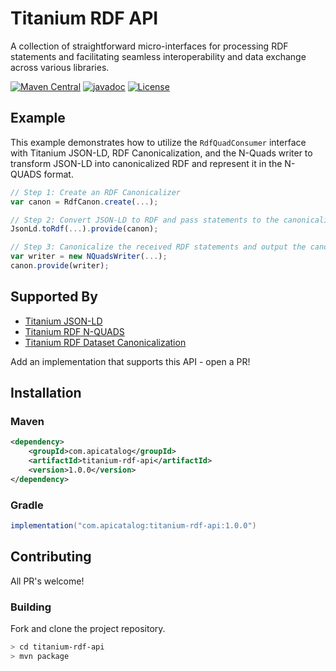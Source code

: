 # Titanium RDF API

A collection of straightforward micro-interfaces for processing RDF statements and facilitating seamless interoperability and data exchange across various libraries.

[![Maven Central](https://img.shields.io/maven-central/v/com.apicatalog/titanium-rdf-api.svg?label=Maven%20Central)](https://search.maven.org/search?q=g:com.apicatalog%20AND%20a:titanium-rdf-api)
[![javadoc](https://javadoc.io/badge2/com.apicatalog/titanium-rdf-api/javadoc.svg)](https://javadoc.io/doc/com.apicatalog/titanium-rdf-api)
[![License](https://img.shields.io/badge/License-Apache%202.0-blue.svg)](https://opensource.org/licenses/Apache-2.0)

## Example

This example demonstrates how to utilize the `RdfQuadConsumer` interface with Titanium JSON-LD, RDF Canonicalization, and the N-Quads writer to transform JSON-LD into canonicalized RDF and represent it in the N-QUADS format.

```javascript
// Step 1: Create an RDF Canonicalizer
var canon = RdfCanon.create(...);

// Step 2: Convert JSON-LD to RDF and pass statements to the canonicalizer
JsonLd.toRdf(...).provide(canon);

// Step 3: Canonicalize the received RDF statements and output the canonical version in N-QUADS format
var writer = new NQuadsWriter(...);
canon.provide(writer);

```
## Supported By

* [Titanium JSON-LD](https://github.com/filip26/titanium-json-ld)
* [Titanium RDF N-QUADS](https://github.com/filip26/titanium-rdf-n-quads)
* [Titanium RDF Dataset Canonicalization](https://github.com/filip26/titanium-rdf-canon)

Add an implementation that supports this API - open a PR!


## Installation

### Maven

```xml
<dependency>
    <groupId>com.apicatalog</groupId>
    <artifactId>titanium-rdf-api</artifactId>
    <version>1.0.0</version>
</dependency>
```

### Gradle

```gradle
implementation("com.apicatalog:titanium-rdf-api:1.0.0")
```

## Contributing

All PR's welcome!


### Building

Fork and clone the project repository.

```bash
> cd titanium-rdf-api
> mvn package
```


